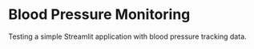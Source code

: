 # Blood Pressure Monitoring
Testing a simple Streamlit application with blood pressure tracking data.  
